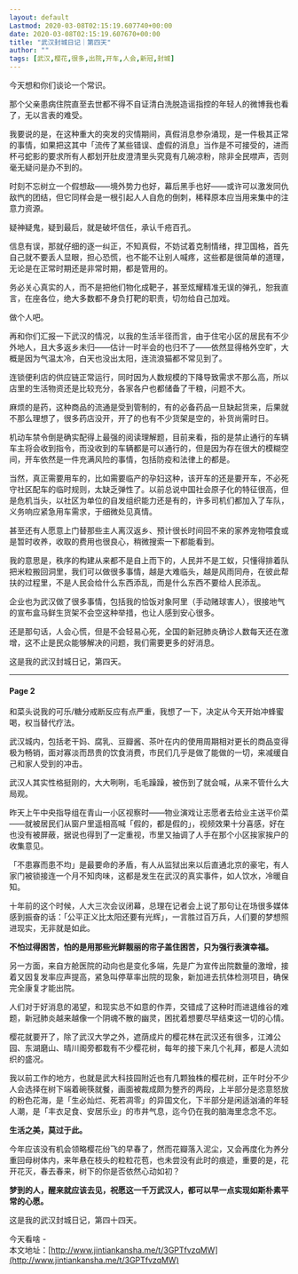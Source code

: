 ```yaml
---
layout: default
Lastmod: 2020-03-08T02:15:19.607740+00:00
date: 2020-03-08T02:15:19.607670+00:00
title: "武汉封城日记｜第四天"
author: ""
tags: [武汉,樱花,很多,出院,开车,人会,新冠,封城]
---
```


今天想和你们谈论一个常识。

那个父亲患病住院直至去世都不得不自证清白洗脱造谣指控的年轻人的微博我也看了，无以言表的难受。

我要说的是，在这种重大的突发的灾情期间，真假消息参杂涌现，是一件极其正常的事情，如果把这其中「流传了某些错误、虚假的消息」当作是不可接受的，进而杯弓蛇影的要求所有人都划开肚皮澄清里头究竟有几碗凉粉，除非全民噤声，否则毫无疑问是办不到的。

时刻不忘树立一个假想敌——境外势力也好，幕后黑手也好——或许可以激发同仇敌忾的团结，但它同样会是一根引起人人自危的倒刺，稀释原本应当用来集中的注意力资源。

疑神疑鬼，疑到最后，就是破坏信任，承认千疮百孔。

信息有误，那就仔细的逐一纠正，不知真假，不妨试着克制情绪，捍卫国格，首先自己就不要丢人显眼，担心恐慌，也不能不让别人喊疼，这些都是很简单的道理，无论是在正常时期还是非常时期，都是管用的。

务必关心真实的人，而不是把他们物化成靶子，甚至炫耀精准无误的弹孔，恕我直言，在座各位，绝大多数都不身负打靶的职责，切勿给自己加戏。

做个人吧。

再和你们汇报一下武汉的情况，以我的生活半径而言，由于住宅小区的居民有不少外地人，且大多返乡未归——估计一时半会的也归不了——依然显得格外空旷，大概是因为气温太冷，白天也没出太阳，连流浪猫都不常见到了。

连锁便利店的供应链正常运行，同时因为人数规模的下降导致需求不那么高，所以店里的生活物资还是比较充分，各家各户也都储备了干粮，问题不大。

麻烦的是药，这种商品的流通是受到管制的，有的必备药品一旦缺起货来，后果就不那么理想了，很多药店没开，开了的也有不少货架是空的，补货尚需时日。

机动车禁令倒是确实配得上最强的阅读理解题，目前来看，指的是禁止通行的车辆车主将会收到指令，而没收到的车辆都是可以通行的，但是因为存在很大的模糊空间，开车依然是一件充满风险的事情，包括防疫和法律上的都是。

当然，真正需要用车的，比如需要临产的孕妇这种，该开车的还是要开车，不必死守社区配车的临时规则，太缺乏弹性了。以前总说中国社会原子化的特征很高，但是危机当头，以社区为单位的自发组织能力还是有的，许多司机们都加入了车队，义务响应紧急用车需求，于细微处见真情。

甚至还有人愿意上门替那些主人离汉返乡、预计很长时间回不来的家养宠物喂食或是暂时收养，收取的费用也很良心，稍微搜索一下都能看到。

我的意思是，秩序的构建从来都不是自上而下的，人民并不是工蚁，只懂得排着队把米粒搬回洞里，我们可以做很多事情，越是大难临头，越是风雨同舟，在彼此帮扶的过程里，不是人民会给什么东西添乱，而是什么东西不要给人民添乱。

企业也为武汉做了很多事情，包括我的恰饭对象阿里（手动赌球害人），很接地气的宣布盒马鲜生货架不会空这种举措，也让人感到安心很多。

还是那句话，人会心慌，但是不会轻易心死，全国的新冠肺炎确诊人数每天还在激增，这不止是民众能够解决的问题，我们需要更多的好消息。

这是我的武汉封城日记，第四天。

* * *

#### Page 2

和菜头说我的可乐/糖分戒断反应有点严重，我想了一下，决定从今天开始冲蜂蜜喝，权当替代疗法。

  

武汉城内，包括老干妈、腐乳、豆瓣酱、茶叶在内的使用周期相对更长的商品变得极为畅销，面对寡淡而昂贵的饮食消费，市民们几乎是做了能做的一切，来减缓自己和家人受到的冲击。

  

武汉人其实性格挺刚的，大大咧咧，毛毛躁躁，被伤到了就会喊，从来不管什么大局观。

  

昨天上午中央指导组在青山一小区视察时——物业演戏让志愿者去给业主送平价菜——就被居民们从窗户里遥相高喊「假的，都是假的」，视频效果十分喜感，好在也没有被屏蔽，据说也得到了一定重视，市里又抽调了人手在那个小区挨家挨户的收集意见。

  

「不患寡而患不均」是最要命的矛盾，有人从监狱出来以后直通北京的豪宅，有人家门被锁接连一个月不知肉味，这都是发生在武汉的真实事件，如人饮水，冷暖自知。

  

十年前的这个时候，人大三次会议闭幕，总理在记者会上说了那句让在场很多媒体感到振奋的话：「公平正义比太阳还要有光辉」，一言胜过百万兵，人们要的梦想照进现实，无非就是如此。

  

**不怕过得困苦，怕的是用那些光鲜靓丽的帘子盖住困苦，只为强行表演幸福。**

  

另一方面，来自方舱医院的动向也是变化多端，先是广为宣传出院数量的激增，接着又因复发率应声提高，紧急叫停草率出院的现象，新加进去抗体检测项目，确保完全康复才能出院。

  

人们对于好消息的渴望，和现实总不如意的作弄，交错成了这种时而进退维谷的难题，新冠肺炎越来越像一个阴魂不散的幽灵，困扰着想要尽早结束这一切的心情。

  

樱花就要开了，除了武汉大学之外，遮荫成片的樱花林在武汉还有很多，江滩公园、东湖磨山、晴川阁旁都栽有不少樱花树，每年的接下来几个礼拜，都是人流如织的盛况。

  

我以前工作的地方，也就是武大科技园附近也有几颗独株的樱花树，正午时分不少人会选择在树下端着碗筷就餐，画面被裁成颇为整齐的两段，上半部分是恣意怒放的粉色花海，是「生必灿烂、死若凋零」的异国文化，下半部分是闲适汹涌的年轻人潮，是「丰衣足食、安居乐业」的市井气息，迄今仍在我的脑海里念念不忘。

  

**生活之美，莫过于此。**

  

今年应该没有机会领略樱花纷飞的早春了，然而花瓣落入泥尘，又会再度化为养分重回母树体内，来年悬在枝头的粒粒花苞，也未尝没有此时的痕迹，重要的是，花开花灭，春去春来，树下的你是否依然心动如初？

  

**梦到的人，醒来就应该去见，祝愿这一千万武汉人，都可以早一点实现如斯朴素平常的心愿。**

  

这是我的武汉封城日记，第四十四天。

  

今天看啥 -  
本文地址：[http://www.jintiankansha.me/t/3GPTfvzqMW](http://www.jintiankansha.me/t/3GPTfvzqMW)

